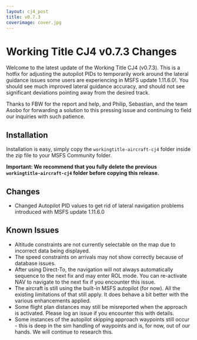 ```yaml
---
layout: cj4_post
title: v0.7.3
coverimage: cover.jpg
---
```

# Working Title CJ4 v0.7.3 Changes

Welcome to the latest update of the Working Title CJ4 (v0.7.3). This is a hotfix for adjusting the autopilot PIDs to temporarily work around the lateral guidance issues some users are experiencing in MSFS update 1.11.6.0!. You should see much improved lateral guidance accuracy, and should not see significant deviations pointing away from the desired track.

Thanks to FBW for the report and help, and Philip, Sebastian, and the team Asobo for forwarding a solution to this pressing issue and continuing to field our inquiries with such patience.

## Installation
Installation is easy, simply copy the `workingtitle-aircraft-cj4` folder inside the zip file to your MSFS Community folder. 

**Important: We recommend that you fully delete the previous `workingtitle-aircraft-cj4` folder before copying this release.**

## Changes
* Changed Autopilot PID values to get rid of lateral navigation problems introduced with MSFS update 1.11.6.0

## Known Issues
* Altitude constraints are not currently selectable on the map due to incorrect data being displayed.
* The speed constraints on arrivals may not show correctly because of database issues.
* After using Direct-To, the navigation will not always automatically sequence to the next fix and may enter ROL mode. You can re-activate NAV to navigate to the next fix if you encounter this issue.
* The aircraft is still using the built-in MSFS autopilot (for now). All the existing limitations of that still apply. It does behave a bit better with the various enhancements applied.
* Some flight plan distances may still be misreported when the approach is activated. Please log an issue if you encounter this with details.
* Some instances of the autopilot skipping approach waypoints still occur - this is deep in the sim handling of waypoints and is, for now, out of our hands. We will continue to research this.
